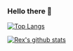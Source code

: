 ### Hello there 👋

[![Top Langs](https://github-readme-stats-three-green-25.vercel.app/api/top-langs/?username=gaohalberd&hide=jupyter%20notebook,html,Shaderlab&layout=compact&theme=cobalt)](https://github.com/gaohalberd/github-readme-stats)

[![Rex's github stats](https://github-readme-stats-three-green-25.vercel.app/api?username=gaohalberd&show_icons=true&theme=cobalt)](https://github.com/gaohalberd/github-readme-stats)

<!--
**Gaohalberd/Gaohalberd** is a ✨ _special_ ✨ repository because its `README.md` (this file) appears on your GitHub profile.

Here are some ideas to get you started:

- 🔭 I’m currently working on ...
- 🌱 I’m currently learning ...
- 👯 I’m looking to collaborate on ...
- 🤔 I’m looking for help with ...
- 💬 Ask me about ...
- 📫 How to reach me: ...
- 😄 Pronouns: ...
- ⚡ Fun fact: ...
-->
